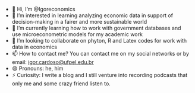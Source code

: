 - 👋 Hi, I’m @Igoreconomics
- 👀 I’m interested in learning analyzing economic data in support of decision-making in a fairer and more sustainable world
- 🌱 I’m currently learning how to work with government databases and use microeconometric models for my academic work
- 💞️ I’m looking to collaborate on phyton, R and Latex codes for work with data in economics
- 📫 How to contact me? You can contact me on my social networks or by email: igor.cardoso@ufpel.edu.br
- 😄 Pronouns: he, him
- ⚡ Curiosity: I write a blog and I still venture into recording podcasts that only me and some crazy friend listen to.
<!---
Igoreconomics/Igoreconomics is a ✨ special ✨ repository because its `README.md` (this file) appears on your GitHub profile.
You can click the Preview link to take a look at your changes.
--->
